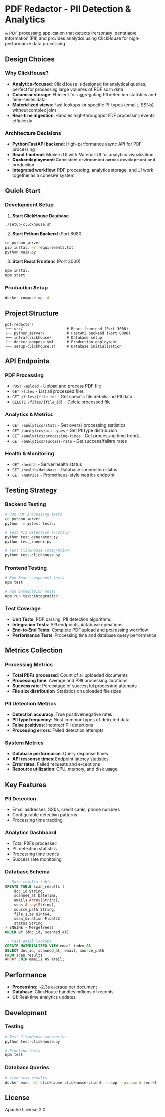 # PDF Redactor - PII Detection & Analytics

A PDF processing application that detects Personally Identifiable Information (PII) and provides analytics using ClickHouse for high-performance data processing.

## Design Choices

### Why ClickHouse?
- **Analytics-focused**: ClickHouse is designed for analytical queries, perfect for processing large volumes of PDF scan data
- **Columnar storage**: Efficient for aggregating PII detection statistics and time-series data
- **Materialized views**: Fast lookups for specific PII types (emails, SSNs) without complex joins
- **Real-time ingestion**: Handles high-throughput PDF processing events efficiently

### Architecture Decisions
- **Python FastAPI backend**: High-performance async API for PDF processing
- **React frontend**: Modern UI with Material-UI for analytics visualization
- **Docker deployment**: Consistent environment across development and production
- **Integrated workflow**: PDF processing, analytics storage, and UI work together as a cohesive system

## Quick Start

### Development Setup

1. **Start ClickHouse Database**
```bash
./setup-clickhouse.sh
```

2. **Start Python Backend** (Port 8080)
```bash
cd python_server
pip install -r requirements.txt
python main.py
```

3. **Start React Frontend** (Port 3000)
```bash
npm install
npm start
```

### Production Setup
```bash
docker-compose up -d
```

## Project Structure

```
pdf-redactor/
├── src/                    # React frontend (Port 3000)
├── python_server/          # FastAPI backend (Port 8080)
├── infra/clickhouse/       # Database setup
├── docker-compose.yml      # Production deployment
└── setup-clickhouse.sh     # Database initialization
```

## API Endpoints

### PDF Processing
- `POST /upload` - Upload and process PDF file
- `GET /files` - List all processed files
- `GET /files/{file_id}` - Get specific file details and PII data
- `DELETE /files/{file_id}` - Delete processed file

### Analytics & Metrics
- `GET /analytics/stats` - Get overall processing statistics
- `GET /analytics/pii-types` - Get PII type distribution
- `GET /analytics/processing-times` - Get processing time trends
- `GET /analytics/success-rate` - Get success/failure rates

### Health & Monitoring
- `GET /health` - Server health status
- `GET /health/database` - Database connection status
- `GET /metrics` - Prometheus-style metrics endpoint

## Testing Strategy

### Backend Testing
```bash
# Run PDF processing tests
cd python_server
python -m pytest tests/

# Test PII detection accuracy
python test_generator.py
python test_runner.py

# Test ClickHouse integration
python test-clickhouse.py
```

### Frontend Testing
```bash
# Run React component tests
npm test

# Run integration tests
npm run test:integration
```

### Test Coverage
- **Unit Tests**: PDF parsing, PII detection algorithms
- **Integration Tests**: API endpoints, database operations
- **End-to-End Tests**: Complete PDF upload and processing workflow
- **Performance Tests**: Processing time and database query performance

## Metrics Collection

### Processing Metrics
- **Total PDFs processed**: Count of all uploaded documents
- **Processing time**: Average and P99 processing durations
- **Success rate**: Percentage of successful processing attempts
- **File size distribution**: Statistics on uploaded file sizes

### PII Detection Metrics
- **Detection accuracy**: True positive/negative rates
- **PII type frequency**: Most common types of detected data
- **False positives**: Incorrect PII detections
- **Processing errors**: Failed detection attempts

### System Metrics
- **Database performance**: Query response times
- **API response times**: Endpoint latency statistics
- **Error rates**: Failed requests and exceptions
- **Resource utilization**: CPU, memory, and disk usage

## Key Features

### PII Detection
- Email addresses, SSNs, credit cards, phone numbers
- Configurable detection patterns
- Processing time tracking

### Analytics Dashboard
- Total PDFs processed
- PII detection statistics
- Processing time trends
- Success rate monitoring

### Database Schema
```sql
-- Main results table
CREATE TABLE scan_results (
    doc_id String,
    scanned_at DateTime,
    emails Array(String),
    ssns Array(String),
    source_path String,
    file_size UInt64,
    scan_duration Float32,
    status String
) ENGINE = MergeTree()
ORDER BY (doc_id, scanned_at);

-- Fast email lookups
CREATE MATERIALIZED VIEW email_index AS
SELECT doc_id, scanned_at, email, source_path
FROM scan_results
ARRAY JOIN emails AS email;
```

## Performance

- **Processing**: ~2.3s average per document
- **Database**: ClickHouse handles millions of records
- **UI**: Real-time analytics updates

## Development

### Testing
```bash
# Test ClickHouse connection
python test-clickhouse.py

# Frontend tests
npm test
```

### Database Queries
```bash
# View scan results
docker exec -it clickhouse clickhouse-client -u app --password secret -d pdf_scan -q "SELECT * FROM scan_results"
```

## License

Apache License 2.0
